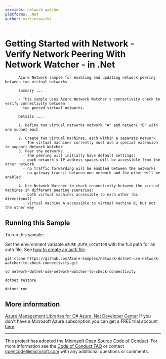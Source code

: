 ```yaml
---
services: network-watcher
platforms: .Net
author: martinsawicki
---
```


# Getting Started with Network - Verify Network Peering With Network Watcher - in .Net #

          Azure Network sample for enabling and updating network peering between two virtual networks
         
          Summary ...
         
          - This sample uses Azure Network Watcher's connectivity check to verify connectivity between
            two peered virtual networks.
         
          Details ...
         
          1. Define two virtual networks network "A" and network "B" with one subnet each
         
          2. Create two virtual machines, each within a separate network
            - The virtual machines currently must use a special extension to support Network Watcher
          3. Peer the networks...
            - the peering will initially have default settings:
            - each network's IP address spaces will be accessible from the other network
            - no traffic forwarding will be enabled between the networks
            - no gateway transit between one network and the other will be enabled
         
          4. Use Network Watcher to check connectivity between the virtual machines in different peering scenarios:
            - both virtual machines accessible to each other (bi-directional)
            - virtual machine A accessible to virtual machine B, but not the other way


## Running this Sample ##

To run this sample:

Set the environment variable `AZURE_AUTH_LOCATION` with the full path for an auth file. See [how to create an auth file](https://github.com/Azure/azure-sdk-for-net/blob/Fluent/AUTH.md).

    git clone https://github.com/Azure-Samples/network-dotnet-use-network-watcher-to-check-connectivity.git

    cd network-dotnet-use-network-watcher-to-check-connectivity

    dotnet restore

    dotnet run

## More information ##

[Azure Management Libraries for C#](https://github.com/Azure/azure-sdk-for-net/tree/Fluent)
[Azure .Net Developer Center](https://azure.microsoft.com/en-us/develop/net/)
If you don't have a Microsoft Azure subscription you can get a FREE trial account [here](http://go.microsoft.com/fwlink/?LinkId=330212)

---

This project has adopted the [Microsoft Open Source Code of Conduct](https://opensource.microsoft.com/codeofconduct/). For more information see the [Code of Conduct FAQ](https://opensource.microsoft.com/codeofconduct/faq/) or contact [opencode@microsoft.com](mailto:opencode@microsoft.com) with any additional questions or comments.
